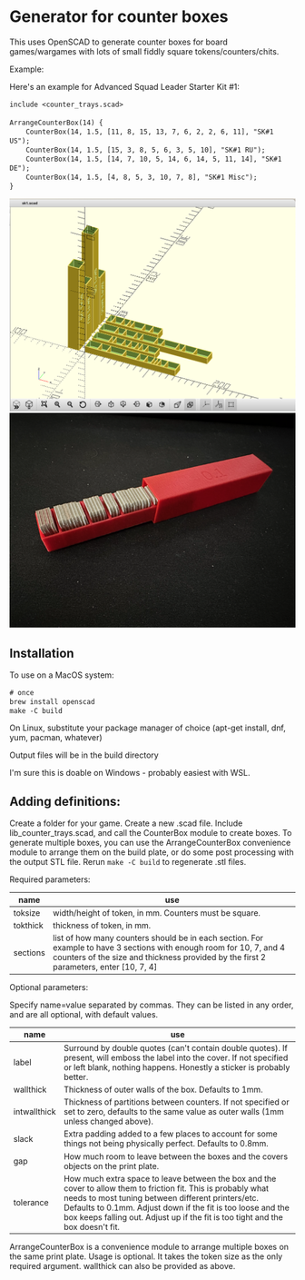 # Generator for counter boxes

This uses OpenSCAD to generate counter boxes for board games/wargames with
lots of small fiddly square tokens/counters/chits.

Example:

Here's an example for Advanced Squad Leader Starter Kit #1:

```
include <counter_trays.scad>

ArrangeCounterBox(14) {
    CounterBox(14, 1.5, [11, 8, 15, 13, 7, 6, 2, 2, 6, 11], "SK#1 US");
    CounterBox(14, 1.5, [15, 3, 8, 5, 6, 3, 5, 10], "SK#1 RU");
    CounterBox(14, 1.5, [14, 7, 10, 5, 14, 6, 14, 5, 11, 14], "SK#1 DE");
    CounterBox(14, 1.5, [4, 8, 5, 3, 10, 7, 8], "SK#1 Misc");
}
```

![Image of generated boxes](assets/output.png)
![Image of printed box with counters](assets/example.png)

## Installation

To use on a MacOS system:

```
# once
brew install openscad
make -C build
```

On Linux, substitute your package manager of choice (apt-get install, 
dnf, yum, pacman, whatever)

Output files will be in the build directory

I'm sure this is doable on Windows - probably easiest with WSL.

## Adding definitions:

Create a folder for your game.  Create a new .scad file.  Include 
lib_counter_trays.scad, and call the CounterBox module to create boxes.
To generate multiple boxes, you can use the ArrangeCounterBox convenience module
to arrange them on the build plate, or do some post processing with the
output STL file.  Rerun `make -C build` to regenerate .stl files.


Required parameters:

| name          | use |
| ------------- | --- |
|  toksize      | width/height of token, in mm.  Counters must be square. |
|  tokthick     | thickness of token, in mm.                              |
|  sections     | list of how many counters should be in each section.  For example to have 3 sections with enough room for 10, 7, and 4 counters of the size and thickness provided by the first 2 parameters, enter [10, 7, 4] |

Optional parameters: 

Specify name=value separated by commas.  They can be listed in any order, 
and are all optional, with default values.


| name          | use |
| ------------- | --- |
|   label       | Surround by double quotes (can't contain double quotes).  If present, will emboss the label into the cover. If not specified or left blank, nothing happens.  Honestly a sticker is probably better.
|   wallthick   | Thickness of outer walls of the box.  Defaults to 1mm.
|   intwallthick| Thickness of partitions between counters. If not specified or set to zero, defaults to the same value as outer walls (1mm unless changed above).
|   slack       |  Extra padding added to a few places to account for some things not being physically perfect. Defaults to 0.8mm.
|   gap         | How much room to leave between the boxes and the covers objects on the print plate.
|   tolerance   | How much extra space to leave between the box and the cover to allow them to friction fit.  This is probably what needs to most tuning between different printers/etc.  Defaults to 0.1mm.  Adjust down if the fit is too loose and the box keeps falling out. Adjust up if the fit is too tight and the box doesn't fit.

ArrangeCounterBox is a convenience module to arrange multiple boxes on
the same print plate.  Usage is optional. It takes the token size as
the only required argument. wallthick can also be provided as above.
